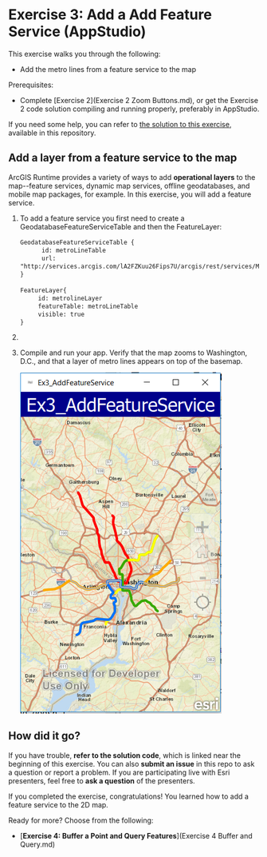 # Exercise 3: Add a Add Feature Service (AppStudio)

This exercise walks you through the following:
- Add the metro lines from a feature service to the map

Prerequisites:
- Complete [Exercise 2](Exercise 2 Zoom Buttons.md), or get the Exercise 2 code solution compiling and running properly, preferably in AppStudio.

If you need some help, you can refer to [the solution to this exercise](../../solutions/AppStudio/Ex3_AddFeatureService), available in this repository.

## Add a layer from a feature service to the map

ArcGIS Runtime provides a variety of ways to add **operational layers** to the map--feature services, dynamic map services, offline geodatabases, and mobile map packages, for example. In this exercise, you will add a feature service.

1. To add a feature service you first need to create a GeodatabaseFeatureServiceTable and then the FeatureLayer:

    ```
    GeodatabaseFeatureServiceTable {
          id: metroLineTable
          url: "http://services.arcgis.com/lA2FZKuu26Fips7U/arcgis/rest/services/MetroLines/FeatureServer/0"
    }

    FeatureLayer{
         id: metrolineLayer
         featureTable: metroLineTable
         visible: true
    }
    ```
    
1.
  
1. Compile and run your app. Verify that the map zooms to Washington, D.C., and that a layer of metro lines appears on top of the basemap. 

    ![Add Feature Service](05-add-feature-service.png)


## How did it go?

If you have trouble, **refer to the solution code**, which is linked near the beginning of this exercise. You can also **submit an issue** in this repo to ask a question or report a problem. If you are participating live with Esri presenters, feel free to **ask a question** of the presenters.

If you completed the exercise, congratulations! You learned how to add a feature service to the 2D map.

Ready for more? Choose from the following:

- [**Exercise 4: Buffer a Point and Query Features**](Exercise 4 Buffer and Query.md)
